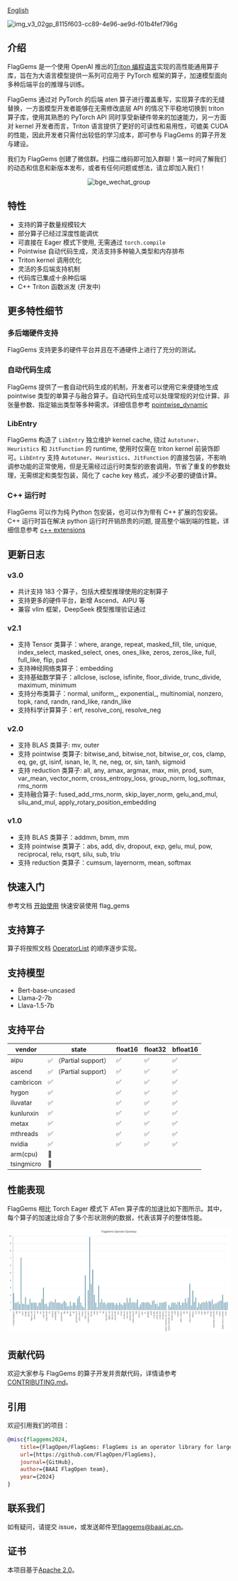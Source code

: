 [English](./README.md)

![img_v3_02gp_8115f603-cc89-4e96-ae9d-f01b4fef796g](https://github.com/user-attachments/assets/97950fc6-62bb-4b6a-b8d5-5751c14492fa)

## 介绍

FlagGems 是一个使用 OpenAI 推出的[Triton 编程语言](https://github.com/openai/triton)实现的高性能通用算子库，旨在为大语言模型提供一系列可应用于 PyTorch 框架的算子，加速模型面向多种后端平台的推理与训练。

FlagGems 通过对 PyTorch 的后端 aten 算子进行覆盖重写，实现算子库的无缝替换，一方面模型开发者能够在无需修改底层 API 的情况下平稳地切换到 triton 算子库，使用其熟悉的 PyTorch API 同时享受新硬件带来的加速能力，另一方面对 kernel 开发者而言，Triton 语言提供了更好的可读性和易用性，可媲美 CUDA 的性能，因此开发者只需付出较低的学习成本，即可参与 FlagGems 的算子开发与建设。

我们为 FlagGems 创建了微信群。扫描二维码即可加入群聊！第一时间了解我们的动态和信息和新版本发布，或者有任何问题或想法，请立即加入我们！

<p align="center">
 <img src="https://github.com/user-attachments/assets/69019a23-0550-44b1-ac42-e73f06cb55d6" alt="bge_wechat_group" class="center" width="200">
</p>

## 特性

- 支持的算子数量规模较大
- 部分算子已经过深度性能调优
- 可直接在 Eager 模式下使用, 无需通过 `torch.compile`
- Pointwise 自动代码生成，灵活支持多种输入类型和内存排布
- Triton kernel 调用优化
- 灵活的多后端支持机制
- 代码库已集成十余种后端
- C++ Triton 函数派发 (开发中)

## 更多特性细节

### 多后端硬件支持

FlagGems 支持更多的硬件平台并且在不通硬件上进行了充分的测试。

### 自动代码生成

FlagGems 提供了一套自动代码生成的机制，开发者可以使用它来便捷地生成 pointwise 类型的单算子与融合算子。自动代码生成可以处理常规的对位计算、非张量参数、指定输出类型等多种需求。详细信息参考 [pointwise_dynamic](docs/pointwise_dynamic.md)

### LibEntry

FlagGems 构造了 `LibEntry` 独立维护 kernel cache, 绕过 `Autotuner`、`Heuristics` 和 `JitFunction` 的 runtime, 使用时仅需在 triton kernel 前装饰即可。`LibEntry` 支持 `Autotuner`、`Heuristics`、`JitFunction` 的直接包装，不影响调参功能的正常使用，但是无需经过运行时类型的嵌套调用，节省了重复的参数处理，无需绑定和类型包装，简化了 cache key 格式，减少不必要的键值计算。

### C++ 运行时

FlagGems 可以作为纯 Python 包安装，也可以作为带有 C++ 扩展的包安装。C++ 运行时旨在解决 python 运行时开销昂贵的问题, 提高整个端到端的性能，详细信息参考 [c++ extensions](docs/build_flaggems_with_c_extensions.md)

## 更新日志

### v3.0

- 共计支持 183 个算子，包括大模型推理使用的定制算子
- 支持更多的硬件平台，新增 Ascend、AIPU 等
- 兼容 vllm 框架，DeepSeek 模型推理验证通过

### v2.1

- 支持 Tensor 类算子：where, arange, repeat, masked_fill, tile, unique, index_select, masked_select, ones, ones_like, zeros, zeros_like, full, full_like, flip, pad
- 支持神经网络类算子：embedding
- 支持基础数学算子：allclose, isclose, isfinite, floor_divide, trunc_divide, maximum, minimum
- 支持分布类算子：normal, uniform\_, exponential\_, multinomial, nonzero, topk, rand, randn, rand_like, randn_like
- 支持科学计算算子：erf, resolve_conj, resolve_neg

### v2.0

- 支持 BLAS 类算子: mv, outer
- 支持 pointwise 类算子: bitwise_and, bitwise_not, bitwise_or, cos, clamp, eq, ge, gt, isinf, isnan, le, lt, ne, neg, or, sin, tanh, sigmoid
- 支持 reduction 类算子: all, any, amax, argmax, max, min, prod, sum, var_mean, vector_norm, cross_entropy_loss, group_norm, log_softmax, rms_norm
- 支持融合算子: fused_add_rms_norm, skip_layer_norm, gelu_and_mul, silu_and_mul, apply_rotary_position_embedding

### v1.0

- 支持 BLAS 类算子：addmm, bmm, mm
- 支持 pointwise 类算子：abs, add, div, dropout, exp, gelu, mul, pow, reciprocal, relu, rsqrt, silu, sub, triu
- 支持 reduction 类算子：cumsum, layernorm, mean, softmax

## 快速入门

参考文档 [开始使用](docs/get_start_with_flaggems.md) 快速安装使用 flag_gems

## 支持算子

算子将按照文档 [OperatorList](docs/operator_list.md) 的顺序逐步实现。

## 支持模型

- Bert-base-uncased
- Llama-2-7b
- Llava-1.5-7b

## 支持平台

| vendor     | state                  | float16 | float32 | bfloat16 |
| ---------- | ---------------------- | ------- | ------- | -------- |
| aipu       | ✅ （Partial support） | ✅      | ✅      | ✅       |
| ascend     | ✅ （Partial support） | ✅      | ✅      | ✅       |
| cambricon  | ✅                     | ✅      | ✅      | ✅       |
| hygon      | ✅                     | ✅      | ✅      | ✅       |
| iluvatar   | ✅                     | ✅      | ✅      | ✅       |
| kunlunxin  | ✅                     | ✅      | ✅      | ✅       |
| metax      | ✅                     | ✅      | ✅      | ✅       |
| mthreads   | ✅                     | ✅      | ✅      | ✅       |
| nvidia     | ✅                     | ✅      | ✅      | ✅       |
| arm(cpu)   | 🚧                     |         |         |          |
| tsingmicro | 🚧                     |         |         |          |

## 性能表现

FlagGems 相比 Torch Eager 模式下 ATen 算子库的加速比如下图所示。其中，每个算子的加速比综合了多个形状测例的数据，代表该算子的整体性能。

![算子加速比](./docs/assets/speedup-20250423.png)

## 贡献代码

欢迎大家参与 FlagGems 的算子开发并贡献代码，详情请参考[CONTRIBUTING.md](./CONTRIBUTING_cn.md)。

## 引用

欢迎引用我们的项目：

```bibtex
@misc{flaggems2024,
    title={FlagOpen/FlagGems: FlagGems is an operator library for large language models implemented in the Triton language.},
    url={https://github.com/FlagOpen/FlagGems},
    journal={GitHub},
    author={BAAI FlagOpen team},
    year={2024}
}
```

## 联系我们

如有疑问，请提交 issue，或发送邮件至<a href="mailto:flaggems@baai.ac.cn">flaggems@baai.ac.cn</a>。

## 证书

本项目基于[Apache 2.0](./LICENSE)。
